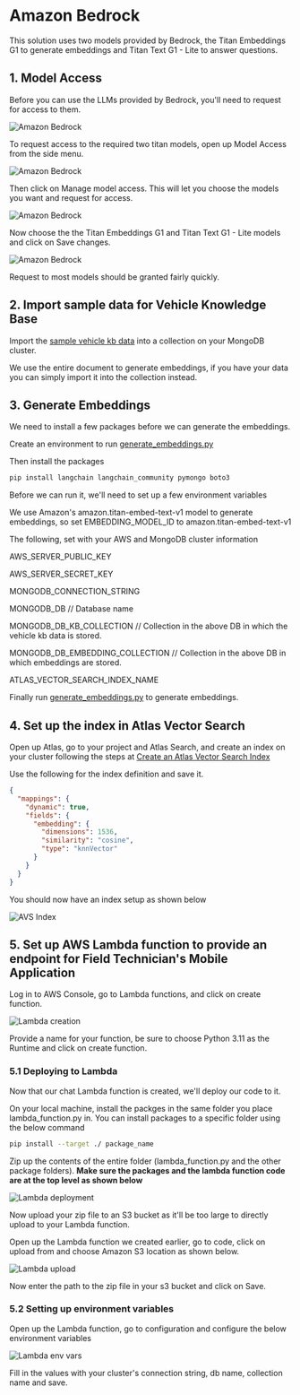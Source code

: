 # Amazon Bedrock

This solution uses two models provided by Bedrock, the Titan Embeddings G1 to generate embeddings and Titan Text G1 - Lite to answer questions.

## 1. Model Access

Before you can use the LLMs provided by Bedrock, you'll need to request for access to them. 

![Amazon Bedrock](../media/bedrock-2.png)

To request access to the required two titan models, open up Model Access from the side menu.

![Amazon Bedrock](../media/bedrock-3.png)

Then click on Manage model access. This will let you choose the models you want and request for access.

![Amazon Bedrock](../media/bedrock-4.png)

Now choose the the Titan Embeddings G1 and Titan Text G1 - Lite models and click on Save changes.

![Amazon Bedrock](../media/bedrock-5.png)

Request to most models should be granted fairly quickly.

## 2. Import sample data for Vehicle Knowledge Base

Import the [sample vehicle kb data](./1.%20generate-embeddings/data/vehicle_knowledge_base_sample.json) into a collection on your MongoDB cluster.

We use the entire document to generate embeddings, if you have your data you can simply import it into the collection instead.

## 3. Generate Embeddings

We need to install a few packages before we can generate the embeddings.

Create an environment to run [generate_embeddings.py](./1-genererate-embeddings/generate_embeddings.py)

Then install the packages

```bash
pip install langchain langchain_community pymongo boto3
```

Before we can run it, we'll need to set up a few environment variables

We use Amazon's amazon.titan-embed-text-v1 model to generate embeddings, so set EMBEDDING_MODEL_ID to amazon.titan-embed-text-v1

The following, set with your AWS and MongoDB cluster information

AWS_SERVER_PUBLIC_KEY

AWS_SERVER_SECRET_KEY

MONGODB_CONNECTION_STRING

MONGODB_DB // Database name

MONGODB_DB_KB_COLLECTION // Collection in the above DB in which the vehicle kb data is stored.

MONGODB_DB_EMBEDDING_COLLECTION // Collection in the above DB in which embeddings are stored.

ATLAS_VECTOR_SEARCH_INDEX_NAME

Finally run [generate_embeddings.py](./1-genererate-embeddings/generate_embeddings.py) to generate embeddings.

## 4. Set up the index in Atlas Vector Search

Open up Atlas, go to your project and Atlas Search, and create an index on your cluster following the steps at [Create an Atlas Vector Search Index](https://www.mongodb.com/docs/atlas/atlas-vector-search/create-index/#create-an-atlas-vector-search-index)

Use the following for the index definition and save it.

```json
{
  "mappings": {
    "dynamic": true,
    "fields": {
      "embedding": {
        "dimensions": 1536,
        "similarity": "cosine",
        "type": "knnVector"
      }
    }
  }
}
```

You should now have an index setup as shown below

![AVS Index](../media/avs-index.png)


## 5. Set up AWS Lambda function to provide an endpoint for Field Technician's Mobile Application

Log in to AWS Console, go to Lambda functions, and click on create function.

![Lambda creation](../media/lambda-function-creation.png)

Provide a name for your function, be sure to choose Python 3.11 as the Runtime and click on create function.

### 5.1 Deploying to Lambda

Now that our chat Lambda function is created, we'll deploy our code to it.

On your local machine, install the packges in the same folder you place lambda_function.py in. You can install packages to a specific folder using the below command

```bash
pip install --target ./ package_name
```

Zip up the contents of the entire folder (lambda_function.py and the other package folders). **Make sure the packages and the lambda function code are at the top level as shown below**

![Lambda deployment](../media/lambda-deploy-1.png)

Now upload your zip file to an S3 bucket as it'll be too large to directly upload to your Lambda function.

Open up the Lambda function we created earlier, go to code, click on upload from and choose Amazon S3 location as shown below.

![Lambda upload](../media/lambda-upload-s3.png)

Now enter the path to the zip file in your s3 bucket and click on Save.

### 5.2 Setting up environment variables

Open up the Lambda function, go to configuration and configure the below environment variables

![Lambda env vars](../media/chat-env-vars.png)

Fill in the values with your cluster's connection string, db name, collection name and save.
